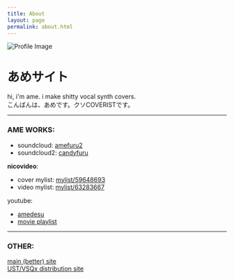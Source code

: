 ```yaml
---
title: About
layout: page
permalink: about.html
---
```

![Profile Image](assets/images/avatar.png)

# あめサイト

hi, i'm ame. i make shitty vocal synth covers.   
こんばんは、あめです。クソCOVERISTです。

* * *

### AME WORKS:

* soundcloud: [amefuru2](https://soundcloud.com/amefuru2)   
* soundcloud2: [candyfuru](https://soundcloud.com/candyfuru)   

**nicovideo**:

* cover mylist: [mylist/59648693](https://www.nicovideo.jp/mylist/59648693)   
* video mylist: [mylist/63283667](https://www.nicovideo.jp/mylist/63283667)   

youtube: 

* [amedesu](https://www.youtube.com/channel/UCpT55FuIP46BrEdoe7CJPBQ)
* [movie playlist](https://www.youtube.com/playlist?list=PLAiqAETwciSKGm4MSknxQ4sVl84hX8HLk)   

* * *

### OTHER: 

[main (better) site](https://amefuru.uwu.ai)   
[UST/VSQx distribution site](https://ustvsqx.crd.co)   
